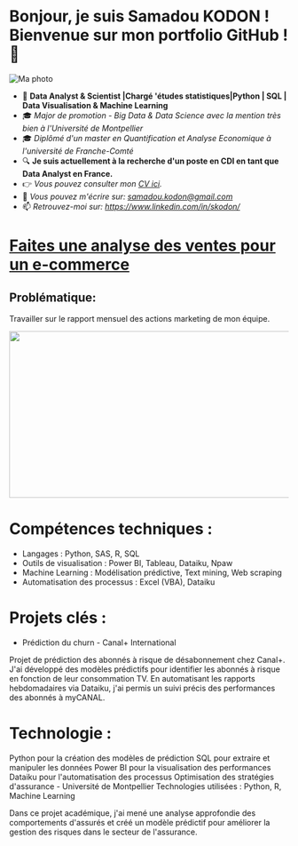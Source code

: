 # Bonjour, je suis Samadou KODON ! Bienvenue sur mon portfolio GitHub ! 👋
![Ma photo](https://avatars.githubusercontent.com/u/121679170?v=4)
- 🔭 **Data Analyst & Scientist |Chargé 'études statistiques|Python | SQL | Data Visualisation & Machine Learning**
- 🎓 *Major de promotion - Big Data & Data Science avec la mention très bien à l'Université de Montpellier*
- 🎓 *Diplômé d'un master en Quantification et Analyse Economique à l'université de Franche-Comté*
- 🔍 **Je suis actuellement à la recherche d'un poste en CDI en tant que Data Analyst en France.**
- 👉 *Vous pouvez consulter mon [CV ici](https://github.com/Samadkod/Mon-portfolio_data/blob/main/CV_2024-10-16_Samadou_KODON.pdf).*
- 📧 *Vous pouvez m'écrire sur: samadou.kodon@gmail.com*
- 📫 *Retrouvez-moi sur: https://www.linkedin.com/in/skodon/*
          


# [Faites une analyse des ventes pour un e-commerce](https://github.com/MameDiarraDABO/Projet_2_Data_Analyst)
## Problématique: 
Travailler sur le rapport mensuel des actions marketing de mon équipe.


<p align = "center">
 <img width="1000" height="300" src = "https://i0.wp.com/www.marketing-pgc.com/wp-content/uploads/2015/12/banniere-e-commerce.gif?fit=1000%2C317&ssl="/>
</p>


# Compétences techniques :
- Langages : Python, SAS, R, SQL
- Outils de visualisation : Power BI, Tableau, Dataiku, Npaw
- Machine Learning : Modélisation prédictive, Text mining, Web scraping
- Automatisation des processus : Excel (VBA), Dataiku
# Projets clés :
* Prédiction du churn - Canal+ International

Projet de prédiction des abonnés à risque de désabonnement chez Canal+. J'ai développé des modèles prédictifs pour identifier les abonnés à risque en fonction de leur consommation TV. En automatisant les rapports hebdomadaires via Dataiku, j'ai permis un suivi précis des performances des abonnés à myCANAL.

# Technologie :
Python pour la création des modèles de prédiction
SQL pour extraire et manipuler les données
Power BI pour la visualisation des performances
Dataiku pour l'automatisation des processus
Optimisation des stratégies d'assurance - Université de Montpellier
Technologies utilisées : Python, R, Machine Learning

Dans ce projet académique, j'ai mené une analyse approfondie des comportements d'assurés et créé un modèle prédictif pour améliorer la gestion des risques dans le secteur de l'assurance.
